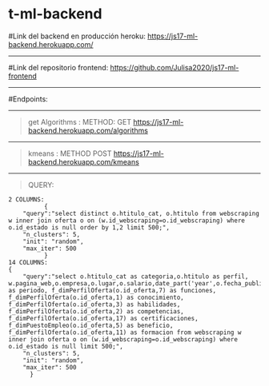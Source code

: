 # t-ml-backend
#Link del backend en producción heroku: https://js17-ml-backend.herokuapp.com/
_______
#Link del repositorio frontend: https://github.com/Julisa2020/js17-ml-frontend
_______
#Endpoints:
_____________
> get Algorithms :  METHOD: GET https://js17-ml-backend.herokuapp.com/algorithms
_____________
> kmeans : METHOD POST https://js17-ml-backend.herokuapp.com/kmeans
_____________
>QUERY: 
```
2 COLUMNS:
          {
    "query":"select distinct o.htitulo_cat, o.htitulo from webscraping w inner join oferta o on (w.id_webscraping=o.id_webscraping) where o.id_estado is null order by 1,2 limit 500;",
    "n_clusters": 5,
    "init": "random",
    "max_iter": 500
          }
14 COLUMNS:
{
    "query":"select o.htitulo_cat as categoria,o.htitulo as perfil, w.pagina_web,o.empresa,o.lugar,o.salario,date_part('year',o.fecha_publicacion) as periodo, f_dimPerfilOferta(o.id_oferta,7) as funciones, f_dimPerfilOferta(o.id_oferta,1) as conocimiento, f_dimPerfilOferta(o.id_oferta,3) as habilidades, f_dimPerfilOferta(o.id_oferta,2) as competencias, f_dimPerfilOferta(o.id_oferta,17) as certificaciones, f_dimPuestoEmpleo(o.id_oferta,5) as beneficio, f_dimPerfilOferta(o.id_oferta,11) as formacion from webscraping w inner join oferta o on (w.id_webscraping=o.id_webscraping) where o.id_estado is null limit 500;",
    "n_clusters": 5,
    "init": "random",
    "max_iter": 500
      }
```
